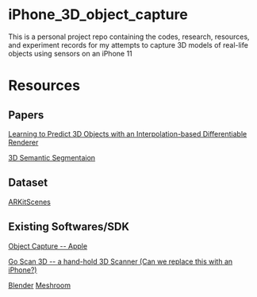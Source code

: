 # iPhone_3D_object_capture
This is a personal project repo containing the codes, research, resources, and experiment records for my attempts to capture 3D models of real-life objects using sensors on an iPhone 11


# Resources

## Papers
[Learning to Predict 3D Objects with an
Interpolation-based Differentiable Renderer](https://arxiv.org/abs/2111.08897v3)

[3D Semantic Segmentaion](https://ieeexplore.ieee.org/document/7926598)

## Dataset
[ARKitScenes](https://paperswithcode.com/paper/arkitscenes-a-diverse-real-world-dataset-for)

## Existing Softwares/SDK
[Object Capture -- Apple](https://developer.apple.com/videos/play/wwdc2021/10076/)
  
[Go Scan 3D -- a hand-hold 3D Scanner (Can we replace this with an iPhone?)](https://www.creaform3d.com/en/handheld-portable-3d-scanner-goscan-3d?utm_campaign=dm-20&utm_medium=social&utm_source=youtube)

[Blender](https://www.youtube.com/watch?v=6VjA9EfkFSc&t=204s)
[Meshroom](https://www.youtube.com/watch?v=45D0pFdqVgw)
